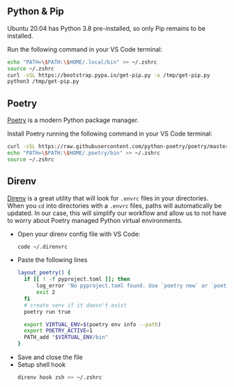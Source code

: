 ## Python & Pip

Ubuntu 20.04 has Python 3.8 pre-installed, so only Pip remains to be installed.

Run the following command in your VS Code terminal:

```bash
echo "PATH=\$PATH:\$HOME/.local/bin" >> ~/.zshrc
source ~/.zshrc
curl -sSL https://bootstrap.pypa.io/get-pip.py -o /tmp/get-pip.py
python3 /tmp/get-pip.py
```

## Poetry

[Poetry](https://python-poetry.org/) is a modern Python package manager.

Install Poetry running the following command in your VS Code terminal:

```bash
curl -sSL https://raw.githubusercontent.com/python-poetry/poetry/master/get-poetry.py | python3 -
echo "PATH=\$PATH:\$HOME/.poetry/bin" >> ~/.zshrc
source ~/.zshrc
```

## Direnv

[Direnv](https://direnv.net/) is a great utility that will look for `.envrc` files in your directories. When you `cd` into directories with a `.envrc` files, paths will automatically be updated. In our case, this will simplify our workflow and allow us to not have to worry about Poetry managed Python virtual environments.

- Open your direnv config file with VS Code:
    ```bash
    code ~/.direnvrc
    ```
- Paste the following lines
    ```bash
    layout_poetry() {
      if [[ ! -f pyproject.toml ]]; then
          log_error 'No pyproject.toml found. Use `poetry new` or `poetry init` to create one first.'
          exit 2
      fi
      # create venv if it doesn't exist
      poetry run true

      export VIRTUAL_ENV=$(poetry env info --path)
      export POETRY_ACTIVE=1
      PATH_add "$VIRTUAL_ENV/bin"
    }
    ```
- Save and close the file
- Setup shell hook
    ```bash
    direnv hook zsh >> ~/.zshrc
    ```
